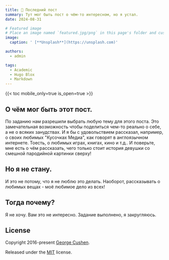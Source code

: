 ```yaml
---
title: 🫤️ Последний пост
summary: Тут мог быть пост о чём-то интересном, но я устал.
date: 2024-08-31

# Featured image
# Place an image named `featured.jpg/png` in this page's folder and customize its options here.
image:
  caption: ' [**Unsplash**](https://unsplash.com)'

authors:
  - admin

tags:
  - Academic
  - Hugo Blox
  - Markdown
---
```




{{< toc mobile_only=true is_open=true >}}
## О чём мог быть этот пост.
По заданию нам разрешили выбрать любую тему для этого поста. Это замечательная возможность чтобы поделиться чем-то реально о себе, а не о всяких занудствах. И я бы с удовольствием рассказал, например, о своих любимых "Кусочках Медиа", как говорят в англоязычном интернете. Тоесть, о любимых играх, книгах, кино и т.д.. И поверьте, мне есть о чём рассказать, чего только стоит история девушки со смешной пародийной картинки сверху! 

## Но я не стану. 
И это не потому, что я не люблю это делать. Наоборот, рассказывать о любимых вещах - моё любимое дело из всех! 

## Тогда почему?
Я не хочу. Вам это не интересно. Задание выполнено, я закругляюсь.


## License

Copyright 2016-present [George Cushen](https://georgecushen.com).

Released under the [MIT](https://github.com/HugoBlox/hugo-blox-builder/blob/main/LICENSE.md) license.
